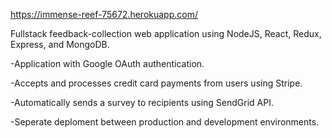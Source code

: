 https://immense-reef-75672.herokuapp.com/

Fullstack feedback-collection web application using NodeJS, React, Redux, Express, and MongoDB.



-Application with Google OAuth authentication.

-Accepts and processes credit card payments from users using Stripe.

-Automatically sends a survey to recipients using SendGrid API.

-Seperate deploment between production and development environments.

